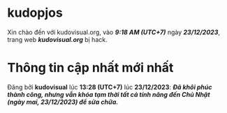 # kudopjos
Xin chào đến với kudovisual.org, vào **_9:18 AM (UTC+7)_** ngày **_23/12/2023_**, trang web **_kudovisual.org_** bị hack.
# Thông tin cập nhất mới nhất
Đăng bởi **kudovisual** lúc **13:28 (UTC+7)** lúc **23/12/2023**:
**_Đã khôi phúc thành công, nhưng vẫn khóa tạm thời tất cả tính năng đến Chủ Nhật (ngày mai, 23/12/2023) để sửa chữa._**
